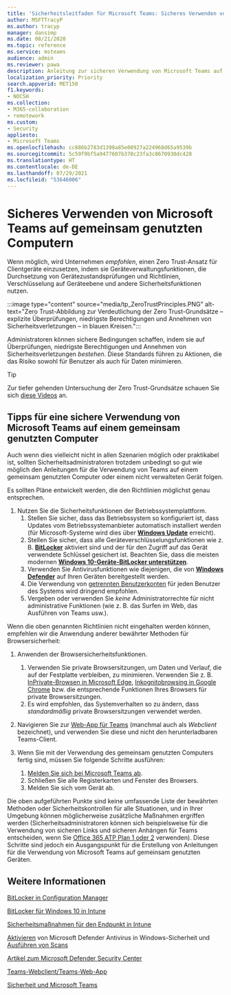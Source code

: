 ```yaml
---
title: 'Sicherheitsleitfaden für Microsoft Teams: Sicheres Verwenden von Microsoft Teams auf gemeinsam genutzten Computern'
author: MSFTTracyP
ms.author: tracyp
manager: dansimp
ms.date: 08/21/2020
ms.topic: reference
ms.service: msteams
audience: admin
ms.reviewer: pawa
description: Anleitung zur sicheren Verwendung von Microsoft Teams auf einem gemeinsam genutzten Computer am Arbeitsplatz.
localization_priority: Priority
search.appverid: MET150
f1.keywords:
- NOCSH
ms.collection:
- M365-collaboration
- remotework
ms.custom:
- Security
appliesto:
- Microsoft Teams
ms.openlocfilehash: cc886b2783d1398a85e00927a224968d65a9539b
ms.sourcegitcommit: 5c59f9bf5a9477607b378c23fa3c8670930dc428
ms.translationtype: HT
ms.contentlocale: de-DE
ms.lasthandoff: 07/29/2021
ms.locfileid: "53646006"
---
```

# <a name="use-microsoft-teams-securely-on-shared-computers"></a>Sicheres Verwenden von Microsoft Teams auf gemeinsam genutzten Computern

Wenn möglich, wird Unternehmen *empfohlen*, einen Zero Trust-Ansatz für Clientgeräte einzusetzen, indem sie Geräteverwaltungsfunktionen, die Durchsetzung von Gerätezustandsprüfungen und Richtlinien, Verschlüsselung auf Geräteebene und andere Sicherheitsfunktionen nutzen.

:::image type="content" source="media/tp_ZeroTrustPrinciples.PNG" alt-text="Zero Trust-Abbildung zur Verdeutlichung der Zero Trust-Grundsätze – explizite Überprüfungen, niedrigste Berechtigungen und Annehmen von Sicherheitsverletzungen – in blauen Kreisen.":::

Administratoren können sichere Bedingungen schaffen, indem sie auf Überprüfungen, niedrigste Berechtigungen und Annehmen von Sicherheitsverletzungen *bestehen*. Diese Standards führen zu Aktionen, die das Risiko sowohl für Benutzer als auch für Daten minimieren.

> [!TIP]
> Zur tiefer gehenden Untersuchung der Zero Trust-Grundsätze schauen Sie sich [diese Videos](/security/ciso-workshop/ciso-workshop-module-3#part-2-zero-trust-definition-and-models-1537) an.

## <a name="tips-for-using-microsoft-teams-securely-from-a-shared-computer"></a>Tipps für eine sichere Verwendung von Microsoft Teams auf einem gemeinsam genutzten Computer

Auch wenn dies vielleicht nicht in allen Szenarien möglich oder praktikabel ist, sollten Sicherheitsadministratoren trotzdem unbedingt so gut wie möglich den Anleitungen für die Verwendung von Teams auf einem gemeinsam genutzten Computer oder einem nicht verwalteten Gerät folgen.

Es sollten Pläne entwickelt werden, die den Richtlinien möglichst genau entsprechen.

1. Nutzen Sie die Sicherheitsfunktionen der Betriebssystemplattform.
    1. Stellen Sie sicher, dass das Betriebssystem so konfiguriert ist, dass Updates vom Betriebssystemanbieter automatisch installiert werden (für Microsoft-Systeme wird dies über [**Windows Update**](https://support.microsoft.com/help/12373/windows-update-faq) erreicht). 
    1. Stellen Sie sicher, dass alle Geräteverschlüsselungsfunktionen wie z. B. [**BitLocker**](/windows/security/information-protection/bitlocker/bitlocker-overview) aktiviert sind und der für den Zugriff auf das Gerät verwendete Schlüssel gesichert ist. Beachten Sie, dass die meisten modernen [**Windows 10-Geräte-BitLocker unterstützen**](/windows/security/information-protection/bitlocker/bitlocker-device-encryption-overview-windows-10). 
    1. Verwenden Sie Antivirusfunktionen wie diejenigen, die von [**Windows Defender**](/windows/security/threat-protection/microsoft-defender-antivirus/microsoft-defender-antivirus-in-windows-10) auf Ihren Geräten bereitgestellt werden.
    1. Die Verwendung von [getrennten Benutzerkonten](https://support.microsoft.com/help/4026923/windows-10-create-a-local-user-or-administrator-account) für jeden Benutzer des Systems wird dringend empfohlen.
    1. Vergeben oder verwenden Sie *keine* Administratorrechte für nicht administrative Funktionen (wie z. B. das Surfen im Web, das Ausführen von Teams usw.).

Wenn die oben genannten Richtlinien nicht eingehalten werden können, empfehlen wir die Anwendung anderer bewährter Methoden für Browsersicherheit:

1. Anwenden der Browsersicherheitsfunktionen.
    1. Verwenden Sie private Browsersitzungen, um Daten und Verlauf, die auf der Festplatte verbleiben, zu minimieren. Verwenden Sie z. B. [InPrivate-Browsen in Microsoft Edge](https://support.microsoft.com/help/4533513/microsoft-edge-browse-inprivate), [Inkognitobrowsing in Google Chrome](https://support.google.com/chrome/answer/95464?co=GENIE.Platform%3DDesktop&hl=en) bzw. die entsprechende Funktionen Ihres Browsers für private Browsersitzungen. 
    1. Es wird empfohlen, das Systemverhalten so zu ändern, dass *standardmäßig* private Browsersitzungen verwendet werden. 

2. Navigieren Sie zur [Web-App für Teams](https://teams.microsoft.com) (manchmal auch als *Webclient* bezeichnet), und verwenden Sie diese und nicht den herunterladbaren Teams-Client.

3. Wenn Sie mit der Verwendung des gemeinsam genutzten Computers fertig sind, müssen Sie folgende Schritte ausführen: 
    1. [Melden Sie sich bei Microsoft Teams ab](https://support.microsoft.com/office/sign-out-of-teams-a6d76e69-e1dd-4bc4-8e5f-04ba48384487).
    1. Schließen Sie alle Registerkarten und Fenster des Browsers.
    1. Melden Sie sich vom Gerät ab.

Die oben aufgeführten Punkte sind keine umfassende Liste der bewährten Methoden oder Sicherheitskontrollen für alle Situationen, und in Ihrer Umgebung können möglicherweise zusätzliche Maßnahmen ergriffen werden (Sicherheitsadministratoren können sich beispielsweise für die Verwendung von sicheren Links und sicheren Anhängen für Teams entscheiden, wenn Sie [Office 365 ATP Plan 1 oder 2](/microsoft-365/security/office-365-security/office-365-atp#office-365-atp-plan-1-and-plan-2) verwenden). Diese Schritte sind jedoch ein Ausgangspunkt für die Erstellung von Anleitungen für die Verwendung von Microsoft Teams auf gemeinsam genutzten Geräten.

## <a name="more-information"></a>Weitere Informationen

[BitLocker in Configuration Manager](/mem/configmgr/protect/deploy-use/bitlocker/deploy-management-agent)

[BitLocker für Windows 10 in Intune](/mem/intune/protect/encrypt-devices)

[Sicherheitsmaßnahmen für den Endpunkt in Intune](/mem/intune/protect/endpoint-security)

[Aktivieren](/windows/security/threat-protection/microsoft-defender-antivirus/microsoft-defender-security-center-antivirus#ensure-microsoft-defender-antivirus-is-enabled-in-the-windows-security-app) von Microsoft Defender Antivirus in Windows-Sicherheit und [Ausführen von Scans](/windows/security/threat-protection/microsoft-defender-antivirus/microsoft-defender-security-center-antivirus#run-a-scan-with-the-windows-security-app)

[Artikel zum Microsoft Defender Security Center](/windows/security/threat-protection/microsoft-defender-antivirus/microsoft-defender-security-center-antivirus)

[Teams-Webclient/Teams-Web-App](./get-clients.md#web-client)

[Sicherheit und Microsoft Teams](./teams-security-guide.md)
